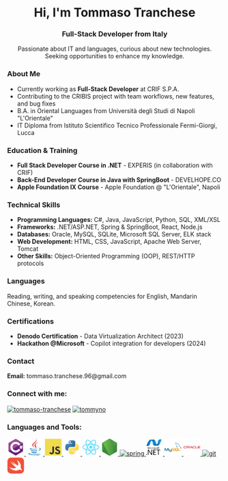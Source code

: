 <h1 align="center">Hi, I'm Tommaso Tranchese</h1>
<h3 align="center">Full-Stack Developer from Italy</h3>

<p align="center">Passionate about IT and languages, curious about new technologies. Seeking opportunities to enhance my knowledge.</p>

<h3>About Me</h3>
<ul>
<li>Currently working as <strong>Full-Stack Developer</strong> at CRIF S.P.A.</li>
<li>Contributing to the CRIBIS project with team workflows, new features, and bug fixes</li>
<li>B.A. in Oriental Languages from Università degli Studi di Napoli "L'Orientale"</li>
<li>IT Diploma from Istituto Scientifico Tecnico Professionale Fermi-Giorgi, Lucca</li>
</ul>

<h3>Education & Training</h3>
<ul>
<li><strong>Full Stack Developer Course in .NET</strong> - EXPERIS (in collaboration with CRIF)</li>
<li><strong>Back-End Developer Course in Java with SpringBoot</strong> - DEVELHOPE.CO</li>
<li><strong>Apple Foundation IX Course</strong> - Apple Foundation @ "L'Orientale", Napoli</li>
</ul>

<h3>Technical Skills</h3>
<ul>
<li><strong>Programming Languages:</strong> C#, Java, JavaScript, Python, SQL, XML/XSL</li>
<li><strong>Frameworks:</strong> .NET/ASP.NET, Spring & SpringBoot, React, Node.js</li>
<li><strong>Databases:</strong> Oracle, MySQL, SQLite, Microsoft SQL Server, ELK stack</li>
<li><strong>Web Development:</strong> HTML, CSS, JavaScript, Apache Web Server, Tomcat</li>
<li><strong>Other Skills:</strong> Object-Oriented Programming (OOP), REST/HTTP protocols</li>
</ul>

<h3>Languages</h3>
<p>Reading, writing, and speaking competencies for English, Mandarin Chinese, Korean.</p>

<h3>Certifications</h3>
<ul>
<li><strong>Denodo Certification</strong> - Data Virtualization Architect (2023)</li>
<li><strong>Hackathon @Microsoft</strong> - Copilot integration for developers (2024)</li>
</ul>

<h3>Contact</h3>
<p><strong>Email:</strong> tommaso.tranchese.96@gmail.com</p>

<h3 align="left">Connect with me:</h3>
<p align="left">
<a href="https://linkedin.com/in/tommaso-tranchese-806998197/" target="blank"><img align="center" src="https://raw.githubusercontent.com/rahuldkjain/github-profile-readme-generator/master/src/images/icons/Social/linked-in-alt.svg" alt="tommaso-tranchese" height="30" width="40" /></a>
<a href="https://leetcode.com/tommyno/" target="blank"><img align="center" src="https://raw.githubusercontent.com/rahuldkjain/github-profile-readme-generator/master/src/images/icons/Social/leet-code.svg" alt="tommyno" height="30" width="40" /></a>
</p>

<h3 align="left">Languages and Tools:</h3>
<p align="left"> 
<a href="https://docs.microsoft.com/en-us/dotnet/csharp/" target="_blank" rel="noreferrer"> <img src="https://raw.githubusercontent.com/devicons/devicon/master/icons/csharp/csharp-original.svg" alt="csharp" width="40" height="40"/> </a> 
<a href="https://www.java.com" target="_blank" rel="noreferrer"> <img src="https://raw.githubusercontent.com/devicons/devicon/master/icons/java/java-original.svg" alt="java" width="40" height="40"/> </a> 
<a href="https://developer.mozilla.org/en-US/docs/Web/JavaScript" target="_blank" rel="noreferrer"> <img src="https://raw.githubusercontent.com/devicons/devicon/master/icons/javascript/javascript-original.svg" alt="javascript" width="40" height="40"/> </a> 
<a href="https://www.python.org" target="_blank" rel="noreferrer"> <img src="https://raw.githubusercontent.com/devicons/devicon/master/icons/python/python-original.svg" alt="python" width="40" height="40"/> </a> 
<a href="https://reactjs.org/" target="_blank" rel="noreferrer"> <img src="https://raw.githubusercontent.com/devicons/devicon/master/icons/react/react-original.svg" alt="react" width="40" height="40"/> </a> 
<a href="https://nodejs.org" target="_blank" rel="noreferrer"> <img src="https://raw.githubusercontent.com/devicons/devicon/master/icons/nodejs/nodejs-original.svg" alt="nodejs" width="40" height="40"/> </a> 
<a href="https://spring.io/" target="_blank" rel="noreferrer"> <img src="https://www.vectorlogo.zone/logos/springio/springio-icon.svg" alt="spring" width="40" height="40"/> </a> 
<a href="https://dotnet.microsoft.com/" target="_blank" rel="noreferrer"> <img src="https://raw.githubusercontent.com/devicons/devicon/master/icons/dot-net/dot-net-original-wordmark.svg" alt="dotnet" width="40" height="40"/> </a> 
<a href="https://www.mysql.com/" target="_blank" rel="noreferrer"> <img src="https://raw.githubusercontent.com/devicons/devicon/master/icons/mysql/mysql-original-wordmark.svg" alt="mysql" width="40" height="40"/> </a> 
<a href="https://www.oracle.com/" target="_blank" rel="noreferrer"> <img src="https://raw.githubusercontent.com/devicons/devicon/master/icons/oracle/oracle-original.svg" alt="oracle" width="40" height="40"/> </a> 
<a href="https://git-scm.com/" target="_blank" rel="noreferrer"> <img src="https://www.vectorlogo.zone/logos/git-scm/git-scm-icon.svg" alt="git" width="40" height="40"/> </a> 
<a href="https://developer.apple.com/swift/" target="_blank" rel="noreferrer"> <img src="https://raw.githubusercontent.com/devicons/devicon/master/icons/swift/swift-original.svg" alt="swift" width="40" height="40"/> </a> 
</p>
